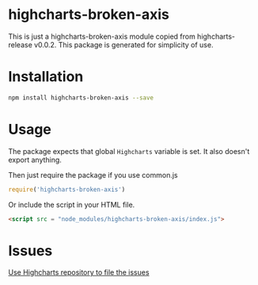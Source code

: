 # highcharts-broken-axis
This is just a highcharts-broken-axis module copied from highcharts-release v0.0.2.
This package is generated for simplicity of use.

# Installation
```bash
npm install highcharts-broken-axis --save
```
# Usage
The package expects that global `Highcharts` variable is set.
It also doesn't export anything.

Then just require the package if you use common.js
```javascript
require('highcharts-broken-axis')
```

Or include the script in your HTML file.
```html
<script src = "node_modules/highcharts-broken-axis/index.js">
```
# Issues
[Use Highcharts repository to file the issues](https://github.com/highslide-software/highcharts.com/issues)



